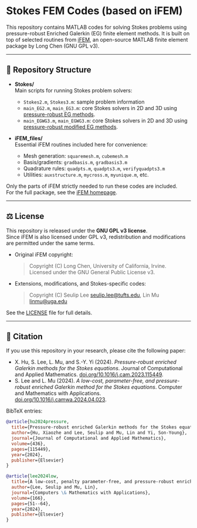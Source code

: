 # Stokes FEM Codes (based on iFEM)

This repository contains MATLAB codes for solving Stokes problems using pressure-robust Enriched Galerkin (EG) finite element methods. It is built on top of selected routines from [iFEM](https://www.math.uci.edu/~chenlong/programming.html), an open-source MATLAB finite element package by Long Chen (GNU GPL v3).

---

## 📂 Repository Structure

- **Stokes/**  
  Main scripts for running Stokes problem solvers:  
  - `Stokes2.m`, `Stokes3.m`: sample problem information
  - `main_EG2.m`, `main_EG3.m`: core Stokes solvers in 2D and 3D using [pressure-robust EG methods](https://doi.org/10.1016/j.cam.2023.115449).
  - `main_EGWG3.m`, `main_EGWG3.m`: core Stokes solvers in 2D and 3D using [pressure-robust modified EG methods](https://doi.org/10.1016/j.camwa.2024.04.023).

- **iFEM_files/**  
  Essential iFEM routines included here for convenience:  
  - Mesh generation: `squaremesh.m`, `cubemesh.m`  
  - Basis/gradients: `gradbasis.m`, `gradbasis3.m`  
  - Quadrature rules: `quadpts.m`, `quadpts3.m`, `verifyquadpts3.m`  
  - Utilities: `auxstructure.m`, `mycross.m`, `myunique.m`, etc.  

Only the parts of iFEM strictly needed to run these codes are included.  
For the full package, see the [iFEM homepage](https://www.math.uci.edu/~chenlong/programming.html).

---

## ⚖️ License

This repository is released under the **GNU GPL v3 license**.  
Since iFEM is also licensed under GPL v3, redistribution and modifications are permitted under the same terms.  

- Original iFEM copyright:  
  > Copyright (C) Long Chen, University of California, Irvine.  
  > Licensed under the GNU General Public License v3.  

- Extensions, modifications, and Stokes-specific codes:  
  > Copyright (C) Seulip Lee <seulip.lee@tufts.edu>, Lin Mu <linmu@uga.edu>

See the [LICENSE](LICENSE) file for full details.

---

## 📖 Citation

If you use this repository in your research, please cite the following paper:

- X. Hu, S. Lee, L. Mu, and S.-Y. Yi (2024). *Pressure-robust enriched Galerkin methods for the Stokes equations*. Journal of Computational and Applied Mathematics. [doi.org/10.1016/j.cam.2023.115449](https://doi.org/10.1016/j.cam.2023.115449).
- S. Lee and L. Mu (2024). *A low-cost, parameter-free, and pressure-robust enriched Galerkin method for the Stokes equations*. Computer and Mathematics with Applications. [doi.org/10.1016/j.camwa.2024.04.023](https://doi.org/10.1016/j.camwa.2024.04.023).

BibTeX entries:

```bibtex
@article{hu2024pressure,
  title={Pressure-robust enriched Galerkin methods for the Stokes equations},
  author={Hu, Xiaozhe and Lee, Seulip and Mu, Lin and Yi, Son-Young},
  journal={Journal of Computational and Applied Mathematics},
  volume={436},
  pages={115449},
  year={2024},
  publisher={Elsevier}
}

@article{lee2024low,
  title={A low-cost, penalty parameter-free, and pressure-robust enriched Galerkin method for the Stokes equations},
  author={Lee, Seulip and Mu, Lin},
  journal={Computers \& Mathematics with Applications},
  volume={166},
  pages={51--64},
  year={2024},
  publisher={Elsevier}
}
